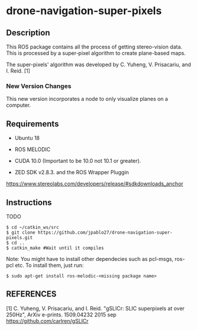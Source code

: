 # drone-navigation-super-pixels
## Description
This ROS package contains all the process of getting stereo-vision data. This is processed by a super-pixel algorithm to create plane-based maps.


The super-pixels' algorithm was developed by C. Yuheng, V. Prisacariu, and I. Reid. [1]

### New Version Changes

This new version incorporates a node to only visualize planes on a computer.

##  Requirements

* Ubuntu 18

* ROS MELODIC

* CUDA 10.0 (Important to be 10.0 not 10.1 or greater).

* ZED SDK v2.8.3. and the ROS Wrapper Pluggin

https://www.stereolabs.com/developers/release/#sdkdownloads_anchor

## Instructions

TODO

```console
$ cd ~/catkin_ws/src
$ git clone https://github.com/jpablo27/drone-navigation-super-pixels.git
$ cd ..
$ catkin_make #Wait until it compiles
```
Note: You might have to install other dependecies such as pcl-msgs, ros-pcl etc. To install them, just run:
```console
$ sudo apt-get install ros-melodic-<missing package name>
```
## REFERENCES

[1] C. Yuheng, V. Prisacariu, and I. Reid.  "gSLICr: SLIC superpixels at over 250Hz", ArXiv e-prints. 1509.04232 2015 sep
https://github.com/carlren/gSLICr
